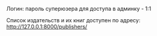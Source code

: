 Логин: пароль суперюзера для доступа в админку - 1:1

Список издательств и их книг доступен по адресу: http://127.0.0.1:8000/publishers/
